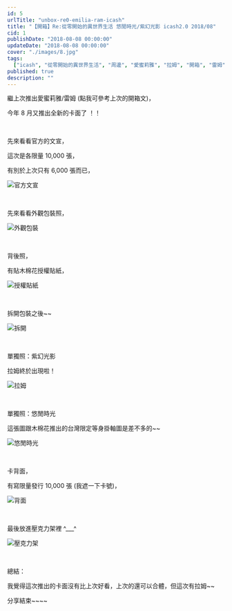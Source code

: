 ```yaml
---
id: 5
urlTitle: "unbox-re0-emilia-ram-icash"
title: "【開箱】Re:從零開始的異世界生活 悠閒時光/紫幻光影 icash2.0 2018/08"
cid: 1
publishDate: "2018-08-08 00:00:00"
updateDate: "2018-08-08 00:00:00"
cover: "./images/8.jpg"
tags:
  ["icash", "從零開始的異世界生活", "周邊", "愛蜜莉雅", "拉姆", "開箱", "雷姆"]
published: true
description: ""
---
```


繼上次推出愛蜜莉雅/雷姆 (點我可參考上次的開箱文)，

今年 8 月又推出全新的卡面了 ！！

<br/>

先來看看官方的文宣，

這次是各限量 10,000 張，

有別於上次只有 6,000 張而已，

![官方文宣](./images/1.jpg)

<br/>

先來看看外觀包裝照，

![外觀包裝](./images/2.jpg)

<br/>

背後照，

有貼木棉花授權貼紙，

![授權貼紙](./images/3.jpg)

<br/>

拆開包裝之後~~

![拆開](./images/4.jpg)

<br/>

單獨照：紫幻光影

拉姆終於出現啦！

![拉姆](./images/5.jpg)

<br/>

單獨照：悠閒時光

這張圖跟木棉花推出的台灣限定等身掛軸圖是差不多的~~

![悠閒時光](./images/6.jpg)

<br/>

卡背面，

有寫限量發行 10,000 張 (我遮一下卡號)，

![背面](./images/7.jpg)

<br/>

最後放進壓克力架裡 ^\_\_\_^

![壓克力架](./images/8.jpg)

<br/>

總結：

我覺得這次推出的卡面沒有比上次好看，上次的還可以合體，但這次有拉姆~~

分享結束~~~~

